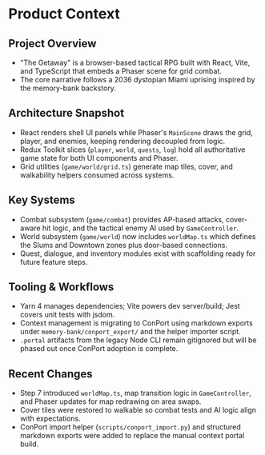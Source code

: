 # Product Context

## Project Overview
* "The Getaway" is a browser-based tactical RPG built with React, Vite, and TypeScript that embeds a Phaser scene for grid combat.
* The core narrative follows a 2036 dystopian Miami uprising inspired by the memory-bank backstory.

## Architecture Snapshot
* React renders shell UI panels while Phaser's `MainScene` draws the grid, player, and enemies, keeping rendering decoupled from logic.
* Redux Toolkit slices (`player`, `world`, `quests`, `log`) hold all authoritative game state for both UI components and Phaser.
* Grid utilities (`game/world/grid.ts`) generate map tiles, cover, and walkability helpers consumed across systems.

## Key Systems
* Combat subsystem (`game/combat`) provides AP-based attacks, cover-aware hit logic, and the tactical enemy AI used by `GameController`.
* World subsystem (`game/world`) now includes `worldMap.ts` which defines the Slums and Downtown zones plus door-based connections.
* Quest, dialogue, and inventory modules exist with scaffolding ready for future feature steps.

## Tooling & Workflows
* Yarn 4 manages dependencies; Vite powers dev server/build; Jest covers unit tests with jsdom.
* Context management is migrating to ConPort using markdown exports under `memory-bank/conport_export/` and the helper importer script.
* `.portal` artifacts from the legacy Node CLI remain gitignored but will be phased out once ConPort adoption is complete.

## Recent Changes
* Step 7 introduced `worldMap.ts`, map transition logic in `GameController`, and Phaser updates for map redrawing on area swaps.
* Cover tiles were restored to walkable so combat tests and AI logic align with expectations.
* ConPort import helper (`scripts/conport_import.py`) and structured markdown exports were added to replace the manual context portal build.

